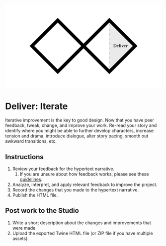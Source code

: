 ![Double Diamond Deliver Phase graphic](/assets/dd-process-deliver-1200px@2x.png)

# Deliver: Iterate

Iterative improvement is the key to good design. Now that you have peer feedback, tweak, change, and improve your work. Re-read your story and identify where you might be able to further develop characters, increase tension and drama, introduce dialogue, alter story pacing, smooth out awkward transitions, etc. 

## Instructions

1. Review your feedback for the hypertext narrative.
   1. If you are unsure about how feedback works, please see these [guidelines](/toolkit/feedback-and-critique.md).
2. Analyze, interpret, and apply relevant feedback to improve the project.
3. Record the changes that you made to the hypertext narrative.
4. Publish the HTML file.

## Post work to the Studio

1. Write a short description about the changes and improvements that were made
2. Upload the exported Twine HTML file \(or ZIP file if you have multiple assets\).



